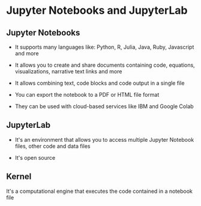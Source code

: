 # Jupyter Notebooks and JupyterLab

## Jupyter Notebooks

* It supports many languages like: Python, R, Julia, Java, Ruby, Javascript and more

* It allows you to create and share documents containing code, equations, visualizations, narrative text links and more

* It allows combining text, code blocks and code output in a single file

* You can export the notebook to a PDF or HTML file format

* They can be used with cloud-based services like IBM and Google Colab

## JupyterLab

* It's an environment that allows you to access multiple Jupyter Notebook files, other code and data files

* It's open source

## Kernel

It's a computational engine that executes the code contained in a notebook file